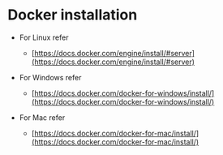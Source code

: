 # Docker installation

- For Linux refer

  - [https://docs.docker.com/engine/install/#server](https://docs.docker.com/engine/install/#server)

- For Windows refer

  - [https://docs.docker.com/docker-for-windows/install/](https://docs.docker.com/docker-for-windows/install/)

- For Mac refer

  - [https://docs.docker.com/docker-for-mac/install/](https://docs.docker.com/docker-for-mac/install/)
